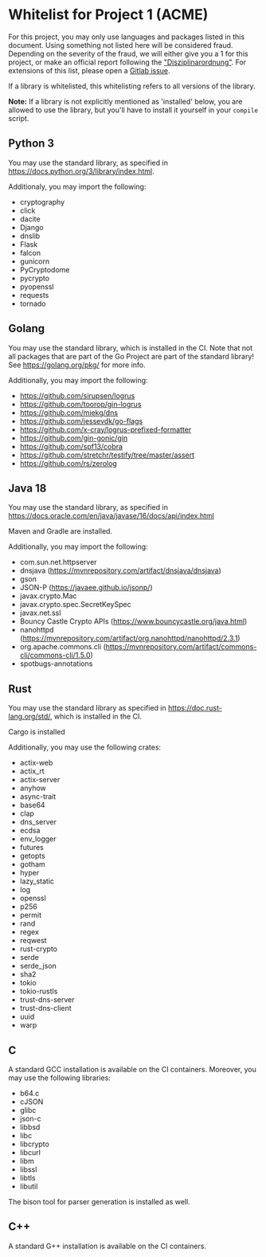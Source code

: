 # Whitelist for Project 1 (ACME)
For this project, you may only use languages and packages listed in this document. Using something not listed here will be considered fraud. Depending on the severity of the fraud, we will either give you a 1 for this project, or make an official report following the ["Disziplinarordnung"](https://www.admin.ch/opc/de/classified-compilation/20042642/index.html). For extensions of this list, please open a [Gitlab issue](https://gitlab.inf.ethz.ch/PRV-PERRIG/netsec-course/netsec-2022-issues).

If a library is whitelisted, this whitelisting refers to all versions of the library.

**Note:** If a library is not explicitly mentioned as 'installed' below, you are allowed to use the library, but you'll have to install it yourself in your `compile` script.

## Python 3
You may use the standard library, as specified in https://docs.python.org/3/library/index.html.

Additionaly, you may import the following:

- cryptography
- click
- dacite
- Django
- dnslib
- Flask
- falcon
- gunicorn
- PyCryptodome
- pycrypto
- pyopenssl
- requests
- tornado


## Golang
You may use the standard library, which is installed in the CI. Note that not all packages that are part of the Go Project are part of the standard library! See https://golang.org/pkg/ for more info.

Additionally, you may import the following:

- https://github.com/sirupsen/logrus
- https://github.com/toorop/gin-logrus
- https://github.com/miekg/dns
- https://github.com/jessevdk/go-flags
- https://github.com/x-cray/logrus-prefixed-formatter
- https://github.com/gin-gonic/gin
- https://github.com/spf13/cobra
- https://github.com/stretchr/testify/tree/master/assert
- https://github.com/rs/zerolog


##  Java 18
You may use the standard library, as specified in
https://docs.oracle.com/en/java/javase/16/docs/api/index.html

Maven and Gradle are installed.

Additionally, you may import the following:

- com.sun.net.httpserver
- dnsjava (https://mvnrepository.com/artifact/dnsjava/dnsjava)
- gson
- JSON-P (https://javaee.github.io/jsonp/)
- javax.crypto.Mac
- javax.crypto.spec.SecretKeySpec
- javax.net.ssl
- Bouncy Castle Crypto APIs (https://www.bouncycastle.org/java.html)
- nanohttpd (https://mvnrepository.com/artifact/org.nanohttpd/nanohttpd/2.3.1)
- org.apache.commons.cli (https://mvnrepository.com/artifact/commons-cli/commons-cli/1.5.0)
- spotbugs-annotations


## Rust
You may use the standard library as specified in
https://doc.rust-lang.org/std/, which is installed in the CI.

Cargo is installed

Additionally, you may use the following crates:

- actix-web
- actix_rt
- actix-server
- anyhow
- async-trait
- base64
- clap
- dns_server
- ecdsa
- env_logger
- futures
- getopts
- gotham
- hyper
- lazy_static
- log
- openssl
- p256
- permit
- rand
- regex
- reqwest
- rust-crypto
- serde
- serde_json
- sha2
- tokio
- tokio-rustls
- trust-dns-server
- trust-dns-client
- uuid
- warp

## C
A standard GCC installation is available on the CI containers. Moreover, you may use the following libraries:

- b64.c
- cJSON
- glibc
- json-c
- libbsd
- libc
- libcrypto
- libcurl
- libm
- libssl
- libtls
- libutil

The bison tool for parser generation is installed as well.

## C++
A standard G++ installation is available on the CI containers.
